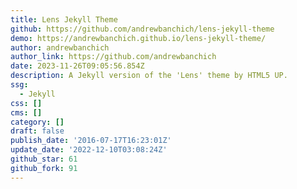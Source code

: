```yaml
---
title: Lens Jekyll Theme
github: https://github.com/andrewbanchich/lens-jekyll-theme
demo: https://andrewbanchich.github.io/lens-jekyll-theme/
author: andrewbanchich
author_link: https://github.com/andrewbanchich
date: 2023-11-26T09:05:56.854Z
description: A Jekyll version of the 'Lens' theme by HTML5 UP.
ssg:
  - Jekyll
css: []
cms: []
category: []
draft: false
publish_date: '2016-07-17T16:23:01Z'
update_date: '2022-12-10T03:08:24Z'
github_star: 61
github_fork: 91
---
```

